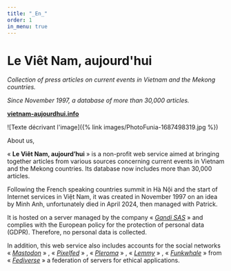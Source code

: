 ```yaml
---
title: "_En_"
order: 1
in_menu: true
---
```

# Le Viêt Nam, aujourd'hui



_Collection of press articles on current events in Vietnam and the Mekong countries._ 

_Since November 1997, a database of more than 30,000 articles._

[**vietnam-aujourdhui.info**](https://vietnam-aujourdhui.info/) 






![Texte décrivant l'image]({% link images/PhotoFunia-1687498319.jpg %})




About us,

« **Le Viêt Nam, aujourd’hui** » is a non-profit web service aimed at bringing together articles from various sources concerning current events in Vietnam and the Mekong countries. Its database now includes more than 30,000 articles.

Following the French speaking countries summit in Hà Nội and the start of Internet services in Việt Nam, it was created in November 1997 on an idea by Minh Anh, unfortunately died in April 2024, then managed with Patrick.

It is hosted on a server managed by the company « [_Gandi SAS_](https://www.gandi.net/en) » and complies with the European policy for the protection of personal data (GDPR). Therefore, no personal data is collected.

In addition, this web service also includes accounts for the social networks « [_Mastodon_](https://mamot.fr/@vietnam_aujourdhui) » , « [_Pixelfed_](https://pixelfed.tokyo/VNA_photo) » , « [_Pleroma_](https://soap.librosphere.fr/@vna)  » , « [_Lemmy_](https://jlai.lu/c/cinema_vietnam) » , «  [_Funkwhale_](https://funk.firobe.fr/@vietnam_aujourdhui) » from « [_Fediverse_](https://fediverse.party/) » a federation of servers for ethical applications. 